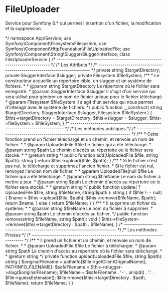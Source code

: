 # FileUploader
Service pour Symfony 6.* qui permet l'insertion d'un fichier, la modification et la suppression.

<?php

/*
 * Il prend un fichier, un chemin et renvoie un nom de fichier.
 *
 * (c) Valentin Potriquier <valentinpotriquier@gmail.com>
 */

namespace App\Service;

use Symfony\Component\Filesystem\Filesystem;
use Symfony\Component\HttpFoundation\File\UploadedFile;
use Symfony\Component\String\Slugger\SluggerInterface;

class FileUploaderService
{
    /* -------------------------------------------------------------------------- */
    /*                                Les Attributs                               */
    /* -------------------------------------------------------------------------- */

    private string $targetDirectory;
    private SluggerInterface $slugger;
    private Filesystem $fileSystem;

    /**
     * Le constructeur accueille un répertoire cible, un slugger et un système de fichiers.
     * 
     * @param string $targetDirectory Le répertoire où le fichier sera enregistré.
     * @param SluggerInterface $slugger Il s'agit d'un service qui sera utilisé pour générer un nom de fichier unique pour le fichier téléchargé.
     * @param Filesystem $fileSystem Il s'agit d'un service qui nous permet d'interagir avec le système de fichiers.
     */
    public function __construct(
        string $targetDirectory,
        SluggerInterface $slugger,
        Filesystem $fileSystem
    ) {
        $this->targetDirectory = $targetDirectory;
        $this->slugger = $slugger;
        $this->fileSystem = $fileSystem;
    }

    /* -------------------------------------------------------------------------- */
    /*                           Les méthodes publiques                           */
    /* -------------------------------------------------------------------------- */

    /**
     * Cette fonction prend un fichier téléchargé et un chemin, et renvoie un nom de fichier.
     * 
     * @param UploadedFile $file Le fichier qui a été téléchargé.
     * @param string $path Le chemin d'accès au répertoire où le fichier sera stocké.
     * 
     * @return string
     */
    public function add(UploadedFile $file, string $path): string
    {
        return $this->upload($file, $path);
    }

    /**
     * Si le fichier n'est pas nul, le télécharge et supprimez l'ancien fichier.
     * Si le fichier est nul, renvoyez l'ancien nom de fichier.
     * 
     * @param UploadedFile|null $file Le fichier qui a été téléchargé.
     * @param string $fileName Le nom du fichier à mettre à jour.
     * @param string $path Le chemin d'accès au répertoire où le fichier sera stocké.
     * 
     * @return string
     */
    public function update(
        ?UploadedFile $file,
        string $fileName,
        string $path
    ): string {
        if ($file !== null) {
            $name = $this->upload($file, $path);
            $this->remove($fileName, $path);
            return $name;
        } else {
            return $fileName;
        }
    }

    /**
     * Il supprime un fichier du système.
     * 
     * @param string $fileName Le nom du fichier à supprimer.
     * @param string $path Le chemin d'accès au fichier.
     */
    public function remove(string $fileName, string $path): void
    {
        $this->fileSystem->remove($this->targetDirectory . $path . $fileName);
    }

    /* -------------------------------------------------------------------------- */
    /*                            Les méthodes Privées                            */
    /* -------------------------------------------------------------------------- */

    /**
     * Il prend un fichier et un chemin, et renvoie un nom de fichier.
     * 
     * @param UploadedFile $file Le fichier à télécharger.
     * @param string $path Le chemin d'accès au répertoire où le fichier sera téléchargé.
     * 
     * @return string
     */
    private function upload(UploadedFile $file, string $path): string
    {
        $originalFilename = pathinfo($file->getClientOriginalName(), PATHINFO_FILENAME);
        $safeFilename = $this->slugger->slug($originalFilename);
        $fileName = $safeFilename . '-' . uniqid() . '.' . $file->guessExtension();
        $file->move($this->targetDirectory . $path, $fileName);
        return $fileName;
    }
}
